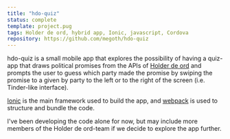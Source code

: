 ```yaml
---
title: "hdo-quiz"
status: complete
template: project.pug
tags: Holder de ord, hybrid app, Ionic, javascript, Cordova
repository: https://github.com/megoth/hdo-quiz
---
```


hdo-quiz is a small mobile app that explores the possibility of having a quiz-app that draws political promises from the APIs of [Holder de ord](https://www.holderdeord.no/) and prompts the user to guess which party made the promise by swiping the promise to a given by party to the left or to the right of the screen (i.e. Tinder-like interface).

[Ionic](http://ionicframework.com/) is the main framework used to build the app, and [webpack](https://webpack.github.io/) is used to structure and bundle the code.

I've been developing the code alone for now, but may include more members of the Holder de ord-team if we decide to explore the app further.
